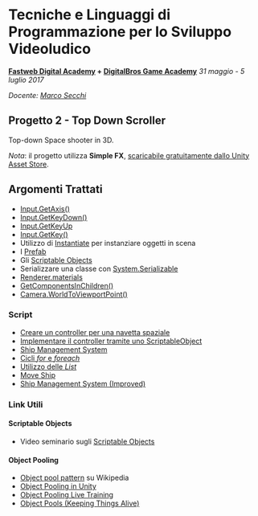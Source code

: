 # Tecniche e Linguaggi di Programmazione per lo Sviluppo Videoludico

**[Fastweb Digital Academy](https://www.fastwebdigital.academy/) + [DigitalBros Game Academy](http://www.dbgameacademy.it/)**
*31 maggio - 5 luglio 2017*

*Docente: [Marco Secchi](http://marcosecchi.it)*

## Progetto 2 - Top Down Scroller

Top-down Space shooter in 3D.

_Nota_: il progetto utilizza __Simple FX__, [scaricabile gratuitamente dallo Unity Asset Store](https://www.assetstore.unity3d.com/#!/content/67834?aid=1011lHJn).
## Argomenti Trattati

* [Input.GetAxis()](https://docs.unity3d.com/ScriptReference/Input.GetAxis.html)
* [Input.GetKeyDown()](https://docs.unity3d.com/ScriptReference/Input.GetKeyDown.html)
* [Input.GetKeyUp](https://docs.unity3d.com/ScriptReference/Input.GetKeyUp.html)
* [Input.GetKey()](https://docs.unity3d.com/ScriptReference/Input.GetKey.html)
* Utilizzo di [Instantiate](https://docs.unity3d.com/Manual/InstantiatingPrefabs.html) per instanziare oggetti in scena
* I [Prefab](https://docs.unity3d.com/Manual/Prefabs.html)
* Gli [Scriptable Objects](https://docs.unity3d.com/Manual/class-ScriptableObject.html)
* Serializzare una classe con [System.Serializable](https://docs.unity3d.com/ScriptReference/Serializable.html)
* [Renderer.materials](https://docs.unity3d.com/ScriptReference/Renderer-materials.html)
* [GetComponentsInChildren()](https://docs.unity3d.com/ScriptReference/Component.GetComponentsInChildren.html)
* [Camera.WorldToViewportPoint()](https://docs.unity3d.com/ScriptReference/Camera.WorldToViewportPoint.html)

### Script

* [Creare un controller per una navetta spaziale](https://gist.github.com/marcosecchi/e0fefa41074c0d93eb3b7db0b4f77bc9)
* [Implementare il controller tramite uno ScriptableObject](https://gist.github.com/marcosecchi/e0fefa41074c0d93eb3b7db0b4f77bc9)
* [Ship Management System](https://gist.github.com/marcosecchi/86746c261a8d7e7991a2c6c5a4e6041e)
* [Cicli _for_ e _foreach_](https://repl.it/Ikdz/latest/162317)
* [Utilizzo delle _List_](https://repl.it/Ike9/latest/162317)
* [Move Ship](https://gist.github.com/marcosecchi/9abfb0b33bd9c8897086753b9631ee01)
* [Ship Management System (Improved)](https://gist.github.com/marcosecchi/019f1de99e04d4a2ea04d56538c262a0)


### Link Utili

#### Scriptable Objects

* Video seminario sugli [Scriptable Objects](https://unity3d.com/learn/tutorials/modules/beginner/live-training-archive/scriptable-objects)

#### Object Pooling

* [Object pool pattern](https://en.wikipedia.org/wiki/Object_pool_pattern) su Wikipedia
* [Object Pooling in Unity](https://www.raywenderlich.com/136091/object-pooling-unity)
* [Object Pooling Live Training](https://unity3d.com/learn/tutorials/topics/scripting/object-pooling)
* [Object Pools (Keeping Things Alive)](http://catlikecoding.com/unity/tutorials/object-pools/)
